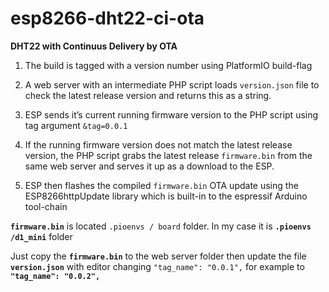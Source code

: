 # esp8266-dht22-ci-ota
**DHT22 with  Continuus Delivery by OTA**

 1. The build is tagged with a version number using PlatformIO build-flag
 
 2. A web server with an intermediate PHP script loads `version.json` file 
   to check the latest release version and returns this as a string. 
   
 3. ESP sends it’s current running firmware version to the PHP script using  
   tag argument `&tag=0.0.1`
      
 4. If the running firmware version does not match the latest release    version, the PHP script grabs the latest release `firmware.bin` from
   the same    web server and serves it up as a download to the ESP.
   
 5.  ESP then flashes the compiled `firmware.bin` OTA update using the    ESP8266httpUpdate library which is built-in to the espressif Arduino 
   tool-chain

**`firmware.bin`** is located `.pioenvs / board` folder.
In my case it is **`.pioenvs /d1_mini`** folder


Just copy the **`firmware.bin`** to the web server folder then update the file **`version.json`** with editor changing `"tag_name": "0.0.1",` for example to **`"tag_name": "0.0.2",`**
